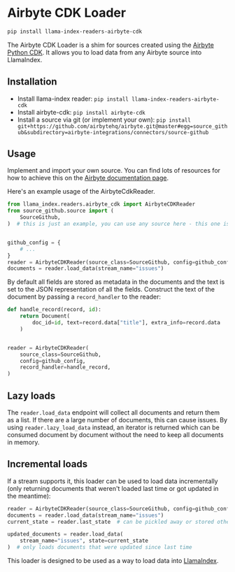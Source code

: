 # Airbyte CDK Loader

```bash
pip install llama-index-readers-airbyte-cdk
```

The Airbyte CDK Loader is a shim for sources created using the [Airbyte Python CDK](https://docs.airbyte.com/connector-development/cdk-python/). It allows you to load data from any Airbyte source into LlamaIndex.

## Installation

- Install llama-index reader: `pip install llama-index-readers-airbyte-cdk`
- Install airbyte-cdk: `pip install airbyte-cdk`
- Install a source via git (or implement your own): `pip install git+https://github.com/airbytehq/airbyte.git@master#egg=source_github&subdirectory=airbyte-integrations/connectors/source-github`

## Usage

Implement and import your own source. You can find lots of resources for how to achieve this on the [Airbyte documentation page](https://docs.airbyte.com/connector-development/).

Here's an example usage of the AirbyteCdkReader.

```python
from llama_index.readers.airbyte_cdk import AirbyteCDKReader
from source_github.source import (
    SourceGithub,
)  # this is just an example, you can use any source here - this one is loaded from the Airbyte Github repo via pip install git+https://github.com/airbytehq/airbyte.git@master#egg=source_github&subdirectory=airbyte-integrations/connectors/source-github`


github_config = {
    # ...
}
reader = AirbyteCDKReader(source_class=SourceGithub, config=github_config)
documents = reader.load_data(stream_name="issues")
```

By default all fields are stored as metadata in the documents and the text is set to the JSON representation of all the fields. Construct the text of the document by passing a `record_handler` to the reader:

```python
def handle_record(record, id):
    return Document(
        doc_id=id, text=record.data["title"], extra_info=record.data
    )


reader = AirbyteCDKReader(
    source_class=SourceGithub,
    config=github_config,
    record_handler=handle_record,
)
```

## Lazy loads

The `reader.load_data` endpoint will collect all documents and return them as a list. If there are a large number of documents, this can cause issues. By using `reader.lazy_load_data` instead, an iterator is returned which can be consumed document by document without the need to keep all documents in memory.

## Incremental loads

If a stream supports it, this loader can be used to load data incrementally (only returning documents that weren't loaded last time or got updated in the meantime):

```python
reader = AirbyteCDKReader(source_class=SourceGithub, config=github_config)
documents = reader.load_data(stream_name="issues")
current_state = reader.last_state  # can be pickled away or stored otherwise

updated_documents = reader.load_data(
    stream_name="issues", state=current_state
)  # only loads documents that were updated since last time
```

This loader is designed to be used as a way to load data into [LlamaIndex](https://github.com/run-llama/llama_index/).
